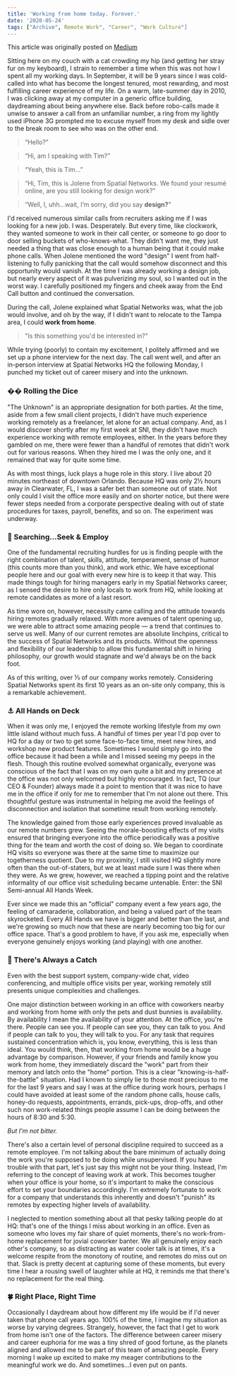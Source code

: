 ```yaml
---
title: 'Working from home today. Forever.'
date: '2020-05-24'
tags: ["Archive", Remote Work", "Career", "Work Culture"]
---
```


This article was originally posted on [Medium](https://medium.com/@campbell17/working-from-home-today-forever-cf06e166d4b2)

Sitting here on my couch with a cat crowding my hip (and getting her stray fur on my keyboard), I strain to remember a time when this was not how I spent all my working days. In September, it will be 9 years since I was cold-called into what has become the longest tenured, most rewarding, and most fulfilling career experience of my life. On a warm, late-summer day in 2010, I was clicking away at my computer in a generic office building, daydreaming about being anywhere else. Back before robo-calls made it unwise to answer a call from an unfamiliar number, a ring from my lightly used iPhone 3G prompted me to excuse myself from my desk and sidle over to the break room to see who was on the other end.

<!--more-->

> “Hello?”

> “Hi, am I speaking with Tim?”

> “Yeah, this is Tim…”

> “Hi, Tim, this is Jolene from Spatial Networks. We found your resumé online, are you still looking for design work?”

> “Well, I, uhh…wait, I’m sorry, did you say **design?**”

I'd received numerous similar calls from recruiters asking me if I was looking for a new job. I was. Desperately. But every time, like clockwork, they wanted someone to work in their call center, or someone to go door to door selling buckets of who-knows-what. They didn't want me, they just needed a thing that was close enough to a human being that it could make phone calls. When Jolene mentioned the word "design" I went from half-listening to fully panicking that the call would somehow disconnect and this opportunity would vanish. At the time I was already working a design job, but nearly every aspect of it was pulverizing my soul, so I wanted out in the worst way. I carefully positioned my fingers and cheek away from the End Call button and continued the conversation.

During the call, Jolene explained what Spatial Networks was, what the job would involve, and oh by the way, if I didn't want to relocate to the Tampa area, I could **work from home**.

> "Is this something you'd be interested in?"

While trying (poorly) to contain my excitement, I politely affirmed and we set up a phone interview for the next day. The call went well, and after an in-person interview at Spatial Networks HQ the following Monday, I punched my ticket out of career misery and into the unknown.

### �� Rolling the Dice

"The Unknown" is an appropriate designation for both parties. At the time, aside from a few small client projects, I didn't have much experience working remotely as a freelancer, let alone for an actual company. And, as I would discover shortly after my first week at SNI, they didn't have much experience working with remote employees, either. In the years before they gambled on me, there were fewer than a handful of remotes that didn't work out for various reasons. When they hired me I was the only one, and it remained that way for quite some time.

As with most things, luck plays a huge role in this story. I live about 20 minutes northeast of downtown Orlando. Because HQ was only 2½ hours away in Clearwater, FL, I was a safer bet than someone out of state. Not only could I visit the office more easily and on shorter notice, but there were fewer steps needed from a corporate perspective dealing with out of state procedures for taxes, payroll, benefits, and so on. The experiment was underway.

### 🤘 Searching…Seek & Employ

One of the fundamental recruiting hurdles for us is finding people with the right combination of talent, skills, attitude, temperament, sense of humor (this counts more than you think), and work ethic. We have exceptional people here and our goal with every new hire is to keep it that way. This made things tough for hiring managers early in my Spatial Networks career, as I sensed the desire to hire only locals to work from HQ, while looking at remote candidates as more of a last resort.

As time wore on, however, necessity came calling and the attitude towards hiring remotes gradually relaxed. With more avenues of talent opening up, we were able to attract some amazing people — a trend that continues to serve us well. Many of our current remotes are absolute linchpins, critical to the success of Spatial Networks and its products. Without the openness and flexibility of our leadership to allow this fundamental shift in hiring philosophy, our growth would stagnate and we'd always be on the back foot.

As of this writing, over ⅓ of our company works remotely. Considering Spatial Networks spent its first 10 years as an on-site only company, this is a remarkable achievement.

### ⚓️ All Hands on Deck

When it was only me, I enjoyed the remote working lifestyle from my own little island without much fuss. A handful of times per year I'd pop over to HQ for a day or two to get some face-to-face time, meet new hires, and workshop new product features. Sometimes I would simply go into the office because it had been a while and I missed seeing my peeps in the flesh. Though this routine evolved somewhat organically, everyone was conscious of the fact that I was on my own quite a bit and my presence at the office was not only welcomed but highly encouraged. In fact, TQ (our CEO & Founder) always made it a point to mention that it was nice to have me in the office if only for me to remember that I'm not alone out there. This thoughtful gesture was instrumental in helping me avoid the feelings of disconnection and isolation that sometime result from working remotely.

The knowledge gained from those early experiences proved invaluable as our remote numbers grew. Seeing the morale-boosting effects of my visits ensured that bringing everyone into the office periodically was a positive thing for the team and worth the cost of doing so. We began to coordinate HQ visits so everyone was there at the same time to maximize our togetherness quotient. Due to my proximity, I still visited HQ slightly more often than the out-of-staters, but we at least made sure I was there when they were. As we grew, however, we reached a tipping point and the relative informality of our office visit scheduling became untenable. Enter: the SNI Semi-annual All Hands Week.

Ever since we made this an "official" company event a few years ago, the feeling of camaraderie, collaboration, and being a valued part of the team skyrocketed. Every All Hands we have is bigger and better than the last, and we're growing so much now that these are nearly becoming too big for our office space. That's a good problem to have, if you ask me, especially when everyone genuinely enjoys working (and playing) with one another.

### 🤔 There's Always a Catch

Even with the best support system, company-wide chat, video conferencing, and multiple office visits per year, working remotely still presents unique complexities and challenges.

One major distinction between working in an office with coworkers nearby and working from home with only the pets and dust bunnies is availability. By availability I mean the availability of your attention. At the office, you're there. People can see you. If people can see you, they can talk to you. And if people can talk to you, they will talk to you. For any task that requires sustained concentration which is, you know, everything, this is less than ideal. You would think, then, that working from home would be a huge advantage by comparison. However, if your friends and family know you work from home, they immediately discard the "work" part from their memory and latch onto the "home" portion. This is a clear "knowing-is-half-the-battle" situation. Had I known to simply lie to those most precious to me for the last 9 years and say I was at the office during work hours, perhaps I could have avoided at least some of the random phone calls, house calls, honey-do requests, appointments, errands, pick-ups, drop-offs, and other such non work-related things people assume I can be doing between the hours of 8:30 and 5:30.

_But I'm not bitter._

There's also a certain level of personal discipline required to succeed as a remote employee. I'm not talking about the bare minimum of actually doing the work you're supposed to be doing while unsupervised. If you have trouble with that part, let's just say this might not be your thing. Instead, I'm referring to the concept of leaving work at work. This becomes tougher when your office is your home, so it's important to make the conscious effort to set your boundaries accordingly. I'm extremely fortunate to work for a company that understands this inherently and doesn't "punish" its remotes by expecting higher levels of availability.

I neglected to mention something about all that pesky talking people do at HQ: that's one of the things I miss about working in an office. Even as someone who loves my fair share of quiet moments, there's no work-from-home replacement for jovial coworker banter. We all genuinely enjoy each other's company, so as distracting as water cooler talk is at times, it's a welcome respite from the monotony of routine, and remotes do miss out on that. Slack is pretty decent at capturing some of these moments, but every time I hear a rousing swell of laughter while at HQ, it reminds me that there's no replacement for the real thing.

### 🍀 Right Place, Right Time

Occasionally I daydream about how different my life would be if I'd never taken that phone call years ago. 100% of the time, I imagine my situation as worse by varying degrees. Strangely, however, the fact that I get to work from home isn't one of the factors. The difference between career misery and career euphoria for me was a tiny shred of good fortune, as the planets aligned and allowed me to be part of this team of amazing people. Every morning I wake up excited to make my meager contributions to the meaningful work we do. And sometimes…I even put on pants.



